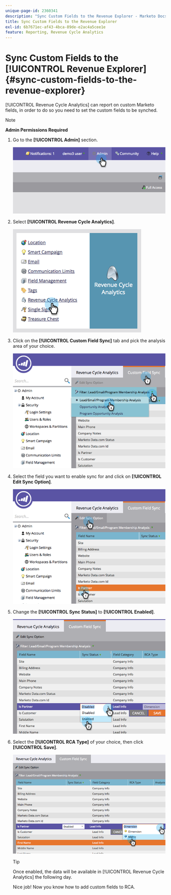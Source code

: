 ```yaml
---
unique-page-id: 2360341
description: "Sync Custom Fields to the Revenue Explorer - Marketo Docs - Product Documentation"
title: Sync Custom Fields to the Revenue Explorer
exl-id: 6b7671ec-af43-4bca-89de-e2ac4a5cee1e
feature: Reporting, Revenue Cycle Analytics
---
```

# Sync Custom Fields to the [!UICONTROL Revenue Explorer] {#sync-custom-fields-to-the-revenue-explorer}

[!UICONTROL Revenue Cycle Analytics] can report on custom Marketo fields, in order to do so you need to set the custom fields to be synched.

>[!NOTE]
>
>**Admin Permissions Required**

1. Go to the **[!UICONTROL Admin]** section.

   ![](assets/image2014-9-19-9-3a51-3a11.png)

1. Select **[!UICONTROL Revenue Cycle Analytics]**.

   ![](assets/image2014-9-19-9-3a51-3a19.png)

1. Click on the **[!UICONTROL Custom Field Sync]** tab and pick the analysis area of your choice.

   ![](assets/image2014-9-19-9-3a51-3a26.png)

1. Select the field you want to enable sync for and click on **[!UICONTROL Edit Sync Option]**.

   ![](assets/image2014-9-19-9-3a51-3a36.png)

1. Change the **[!UICONTROL Sync Status]** to **[!UICONTROL Enabled]**.

   ![](assets/image2014-9-19-9-3a51-3a45.png)

1. Select the **[!UICONTROL RCA Type]** of your choice, then click **[!UICONTROL Save]**.

   ![](assets/image2014-9-19-9-3a51-3a52.png)

   >[!TIP]
   >
   >Once enabled, the data will be available in [!UICONTROL Revenue Cycle Analytics] the following day.

   Nice job! Now you know how to add custom fields to RCA.

